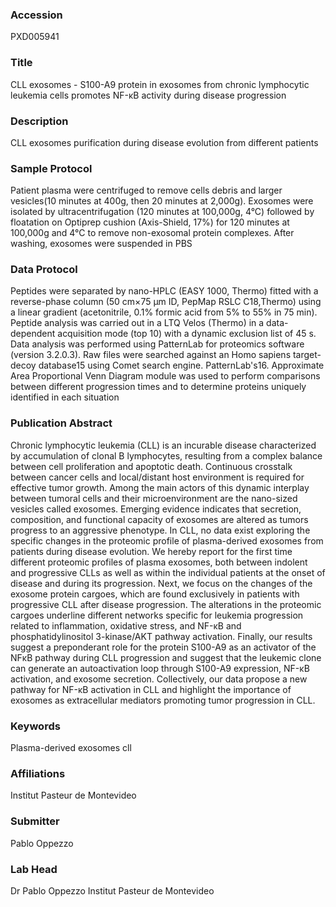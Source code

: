 ### Accession
PXD005941

### Title
CLL exosomes -  S100-A9 protein in exosomes from chronic lymphocytic leukemia cells promotes NF-κB activity during disease progression

### Description
CLL exosomes purification during disease evolution from different patients

### Sample Protocol
Patient plasma were centrifuged to remove cells debris and larger vesicles(10 minutes at 400g, then 20 minutes at 2,000g). Exosomes were isolated by ultracentrifugation (120 minutes at 100,000g, 4°C) followed by floatation on Optiprep cushion (Axis-Shield, 17%) for 120 minutes at 100,000g and 4°C to remove non-exosomal protein complexes. After washing, exosomes were suspended in PBS

### Data Protocol
Peptides were separated by nano-HPLC (EASY 1000, Thermo) fitted with a reverse-phase column (50 cm×75 µm ID, PepMap RSLC C18,Thermo) using a linear gradient (acetonitrile, 0.1% formic acid from 5% to 55% in 75 min). Peptide analysis was carried out in a LTQ Velos (Thermo) in a data-dependent acquisition mode (top 10) with a dynamic exclusion list of 45 s. Data analysis was performed using PatternLab for proteomics software (version 3.2.0.3). Raw files were searched against an Homo sapiens target-decoy database15 using Comet search engine. PatternLab's16. Approximate Area Proportional Venn Diagram module was used to perform comparisons between different progression times and to determine proteins uniquely identified in each situation

### Publication Abstract
Chronic lymphocytic leukemia (CLL) is an incurable disease characterized by accumulation of clonal B lymphocytes, resulting from a complex balance between cell proliferation and apoptotic death. Continuous crosstalk between cancer cells and local/distant host environment is required for effective tumor growth. Among the main actors of this dynamic interplay between tumoral cells and their microenvironment are the nano-sized vesicles called exosomes. Emerging evidence indicates that secretion, composition, and functional capacity of exosomes are altered as tumors progress to an aggressive phenotype. In CLL, no data exist exploring the specific changes in the proteomic profile of plasma-derived exosomes from patients during disease evolution. We hereby report for the first time different proteomic profiles of plasma exosomes, both between indolent and progressive CLLs as well as within the individual patients at the onset of disease and during its progression. Next, we focus on the changes of the exosome protein cargoes, which are found exclusively in patients with progressive CLL after disease progression. The alterations in the proteomic cargoes underline different networks specific for leukemia progression related to inflammation, oxidative stress, and NF-&#x3ba;B and phosphatidylinositol 3-kinase/AKT pathway activation. Finally, our results suggest a preponderant role for the protein S100-A9 as an activator of the NF&#x3ba;B pathway during CLL progression and suggest that the leukemic clone can generate an autoactivation loop through S100-A9 expression, NF-&#x3ba;B activation, and exosome secretion. Collectively, our data propose a new pathway for NF-&#x3ba;B activation in CLL and highlight the importance of exosomes as extracellular mediators promoting tumor progression in CLL.

### Keywords
Plasma-derived exosomes cll

### Affiliations
Institut Pasteur de Montevideo

### Submitter
Pablo Oppezzo

### Lab Head
Dr Pablo Oppezzo
Institut Pasteur de Montevideo



